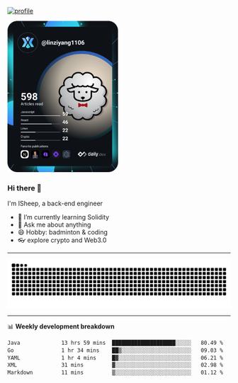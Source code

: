 [![profile](https://user-images.githubusercontent.com/54968314/208005045-e4b42f3b-833d-4242-bfcc-e764865553a2.svg)](https://www.calligrapher.ai/)

<a href="https://app.daily.dev/linziyang1106"><img src="/devcard.png" width="250" alt="ISheep's Dev Card"/></a>

### Hi there 🐏

I'm ISheep, a back-end engineer

- 🔭 I’m currently learning Solidity
- 💬 Ask me about anything
- 😄 Hobby: badminton & coding
- 👓 explore crypto and Web3.0

-------

![](https://raw.githubusercontent.com/ISheepp/ISheepp/output/github-contribution-grid-snake.svg)

-------

📊 **Weekly development breakdown**
<!--START_SECTION:waka-->

```txt
Java             13 hrs 59 mins  ████████████████████░░░░░   80.49 %
Go               1 hr 34 mins    ██▒░░░░░░░░░░░░░░░░░░░░░░   09.03 %
YAML             1 hr 4 mins     █▓░░░░░░░░░░░░░░░░░░░░░░░   06.21 %
XML              31 mins         ▓░░░░░░░░░░░░░░░░░░░░░░░░   02.98 %
Markdown         11 mins         ▒░░░░░░░░░░░░░░░░░░░░░░░░   01.12 %
```

<!--END_SECTION:waka-->
